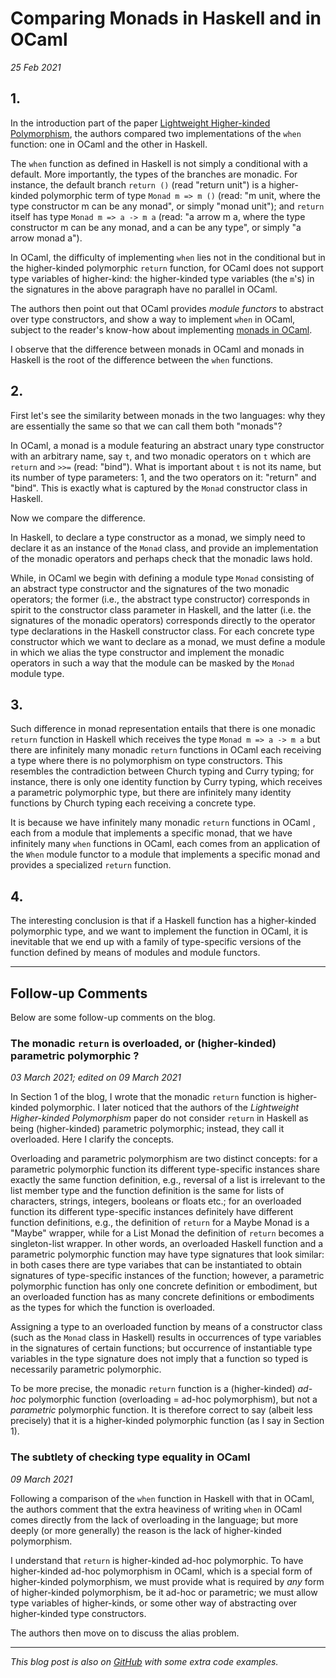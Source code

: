 # Comparing Monads in Haskell and in OCaml 

_25 Feb 2021_ 

## 1.

In the introduction part of the paper [Lightweight Higher-kinded Polymorphism](https://www.cl.cam.ac.uk/~jdy22/papers/lightweight-higher-kinded-polymorphism.pdf), the authors compared 
two implementations of the `when` function: one in OCaml and the other in Haskell. 

The `when` function as defined in Haskell is not simply a conditional with a 
default. More importantly, the types of the branches are monadic. 
For instance, the default branch `return ()` (read "return unit") is a 
higher-kinded polymorphic term of type `Monad m => m ()` (read: "m unit, where
the type constructor m can be any monad", or simply "monad unit"); and `return` itself has 
type `Monad m => a -> m a` (read: "a arrow m a, where the type constructor m can be any monad, and a can be any type", or simply "a arrow monad a"). 

In OCaml, the difficulty of implementing `when` lies not in the conditional 
but in the higher-kinded polymorphic `return` function, for OCaml does not 
support type variables of higher-kind: the higher-kinded type variables 
(the `m`'s) in the signatures in the above paragraph have no parallel in OCaml. 

The authors then point out that OCaml provides _module functors_ to abstract
over type constructors, and show a way to implement `when` in OCaml, subject 
to the reader's know-how about implementing [monads in OCaml](https://www.cs.cornell.edu/courses/cs3110/2020fa/textbook/adv/monads.html). 

I observe that the difference 
between monads in OCaml and monads in Haskell is the root of the 
difference between the `when` functions. 

## 2. 

First let's see the similarity between monads in the two languages:
why they are essentially the same so that we can call them both "monads"? 


In OCaml, a monad is a module featuring an abstract unary type constructor with
an arbitrary name, say `t`, and two monadic operators on `t` which are `return` and `>>=` (read: "bind"). What is important about `t` is not its name, but
its number of type parameters: 1, and the two operators on it: "return" 
and "bind". This is exactly what is captured by the `Monad` constructor class
in Haskell.  

Now we compare the difference.  

In Haskell, to declare a type constructor 
as a monad, we simply need  to declare it as an instance of
the `Monad` class, and  provide an implementation of the monadic operators
and perhaps check that the monadic laws hold. 

While, in OCaml we begin with defining a module type `Monad` consisting of 
an abstract type constructor and the signatures of the two monadic operators;
the former (i.e., the abstract type constructor) corresponds in spirit to the constructor class parameter in Haskell, and the latter (i.e. the signatures
of the monadic operators) corresponds directly to the operator type 
declarations in the Haskell constructor class. For each concrete type 
constructor which we want to declare as a monad, we must define a module 
in which we alias the type constructor and implement the 
monadic operators in such a way that the  module can be masked by the 
`Monad` module type.    

## 3.

Such difference in monad representation entails that  there is 
one monadic `return` function in Haskell which receives the type
`Monad m => a -> m a` but there are infinitely many monadic
`return` functions in OCaml each receiving a type where there is no polymorphism on
type constructors. This resembles the 
contradiction between Church typing and Curry typing;  for instance, 
there is only one identity function by Curry typing, which receives a parametric polymorphic type, but there are infinitely many identity functions by Church
 typing each receiving a concrete type.
 

It is because we have infinitely many monadic `return` functions in OCaml 
, each from a  module that implements a specific monad, that we
have infinitely many `when` functions in OCaml, each comes from an application
of the `When` module functor to a module that implements a specific monad and 
provides a specialized `return` function. 


## 4.

The interesting conclusion is that if a Haskell function has a higher-kinded polymorphic
type, and we want to implement the function in OCaml, it is inevitable that we end up with
 a family of type-specific versions of the function defined by means of modules and module functors.
 
<hr>

## Follow-up Comments 

Below are some follow-up comments on the blog.

### The monadic `return` is  overloaded, or (higher-kinded) parametric polymorphic ?

_03 March 2021; edited on 09 March 2021_ 
 
 In Section 1 of the blog, I wrote that the monadic `return` function
 is higher-kinded polymorphic. I later noticed that the authors of the
 _Lightweight Higher-kinded Polymorphism_ paper do not consider `return` in 
 Haskell as being (higher-kinded) parametric polymorphic; instead, they 
 call it overloaded. Here I clarify the concepts. 
 
 
 Overloading and parametric polymorphism are two distinct 
 concepts: for a parametric polymorphic function its different type-specific
 instances share exactly the same function definition, e.g., reversal of
 a list is irrelevant to the list member type and the function definition
 is the same for lists of characters, strings, integers, booleans or floats 
 etc.; for an overloaded function its different type-specific instances 
 definitely have different function definitions, e.g., the definition 
 of `return` for a Maybe Monad is a "Maybe" wrapper, while for a List Monad
 the definition of `return` becomes a singleton-list wrapper. In other words, 
 an overloaded Haskell function and a parametric polymorphic function may have
 type signatures that look similar: in both cases there are type variabes 
 that can be instantiated to obtain signatures of  type-specific instances 
 of the function; however, a parametric polymorphic function has only one 
 concrete definition or embodiment, but an overloaded function has as many 
 concrete definitions or embodiments as the types for which the function 
 is overloaded. 
 
 Assigning a type to an overloaded function by means of a constructor class
 (such as the `Monad` class in Haskell) results in occurrences of 
 type variables in the signatures of certain functions; but occurrence of 
 instantiable type variables in the type signature does not imply that a 
 function so typed is necessarily parametric polymorphic.  
 
 To be more precise, the monadic `return` function is a (higher-kinded) 
 _ad-hoc_ polymorphic function (overloading = ad-hoc polymorphism), but 
 not a _parametric_ polymorphic function.
 It is therefore correct to say (albeit less precisely) that it is a 
 higher-kinded polymorphic function (as I say in Section 1). 
 
 
### The subtlety of checking type equality in OCaml
 
_09 March 2021_ 
 
Following a comparison of the `when` function in Haskell with that in
OCaml, the authors comment that the extra heaviness of writing `when` in OCaml
comes directly from the lack of overloading in the language; but more deeply (or more
generally) the reason is the lack of higher-kinded polymorphism. 

I understand that `return` is higher-kinded ad-hoc polymorphic. To have higher-kinded 
ad-hoc polymorphism in OCaml,  which is a special form of higher-kinded polymorphism, 
we must provide what is required by _any_ form of higher-kinded polymorphism, be it ad-hoc 
or parametric; we must allow type variables of higher-kinds, 
or some other way of abstracting over higher-kinded type constructors. 


The authors then move on to discuss the alias problem. 
 
<hr>
<em>This blog post is also on <a href="https://github.com/YueLiPicasso/intro_ocaml/tree/master/monad">GitHub</a> with some extra code examples.</em>
